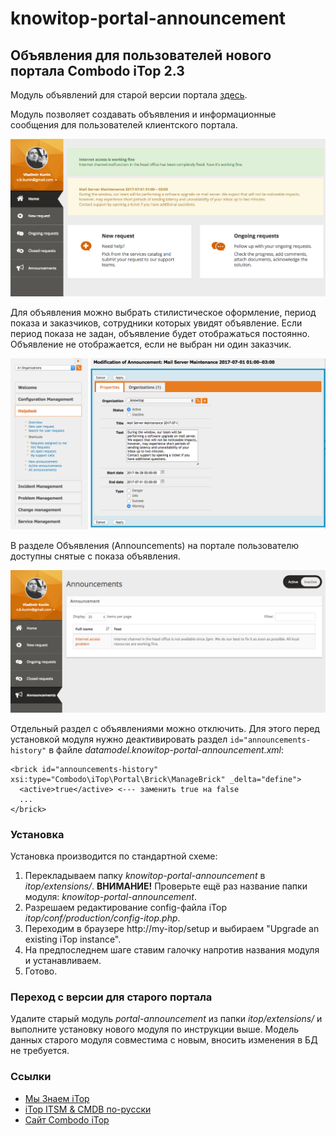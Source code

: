 # knowitop-portal-announcement
## Объявления для пользователей нового портала Combodo iTop 2.3

Модуль объявлений для старой версии портала [здесь]().

Модуль позволяет создавать объявления и информационные сообщения для пользователей клиентского портала.

![show_announcement](images/show_announcement.png)

Для объявления можно выбрать стилистическое оформление, период показа и заказчиков, сотрудники которых увидят объявление. Если период показа не задан, объявление будет отображаться постоянно. Объявление не отображается, если не выбран ни один заказчик.

![create_announcement](images/create_announcement.png)

В разделе Объявления (Announcements) на портале пользователю доступны снятые с показа объявления.

![announcement_history](images/announcement_history.png)

Отдельный раздел c объявлениями можно отключить. Для этого перед установкой модуля нужно деактивировать раздел `id="announcements-history"` в файле *datamodel.knowitop-portal-announcement.xml*:
 
```
<brick id="announcements-history" xsi:type="Combodo\iTop\Portal\Brick\ManageBrick" _delta="define">
  <active>true</active> <--- заменить true на false
  ...
</brick>
```

### Установка

Установка производится по стандартной схеме:
 1. Перекладываем папку *knowitop-portal-announcement* в *itop/extensions/*. __ВНИМАНИЕ!__ Проверьте ещё раз название папки модуля: *knowitop-portal-announcement*. 
 2. Разрешаем редактирование config-файла iTop *itop/conf/production/config-itop.php*.
 3. Переходим в браузере http://my-itop/setup и выбираем "Upgrade an existing iTop instance".
 4. На предпоследнем шаге ставим галочку напротив названия модуля и устанавливаем.
 5. Готово.
 
### Переход с версии для старого портала
Удалите старый модуль *portal-announcement* из папки *itop/extensions/* и выполните установку нового модуля по инструкции выше. Модель данных старого модуля совместима с новым, вносить изменения в БД не требуется.

### Ссылки
- [Мы Знаем iTop](http://knowitop.ru)
- [iTop ITSM & CMDB по-русски](http://community.itop-itsm.ru)
- [Сайт Combodo iTop](http://www.combodo.com/itop)
